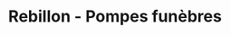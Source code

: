 ---
title: "Rebillon - Pompes funèbres"
url: /paris/rebillon-pompes-funebres/
shop: Bestattungen
---